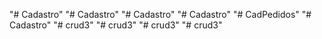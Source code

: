 "# Cadastro" 
"# Cadastro" 
"# Cadastro" 
"# Cadastro" 
"# CadPedidos" 
"# Cadastro" 
"# crud3" 
"# crud3" 
"# crud3" 
"# crud3" 
